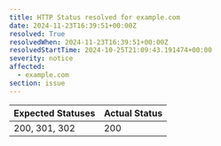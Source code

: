 ```yaml
---
title: HTTP Status resolved for example.com
date: 2024-11-23T16:39:51+00:00Z
resolved: True
resolvedWhen: 2024-11-23T16:39:51+00:00Z
resolvedStartTime: 2024-10-25T21:09:43.191474+00:00
severity: notice
affected:
  - example.com
section: issue
---
```


| Expected Statuses | Actual Status  |
|-------------------|----------------|
| 200, 301, 302 | 200 |
